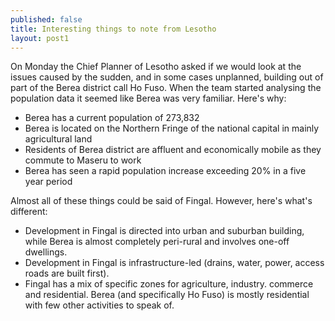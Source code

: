 ```yaml
---
published: false
title: Interesting things to note from Lesotho
layout: post1
---
```


On Monday the Chief Planner of Lesotho asked if we would look at the issues caused by the sudden, and in some cases unplanned, building out of part of the Berea district call Ho Fuso. When the team started analysing the population data it seemed like Berea was very familiar. Here's why:
 
- Berea has a current population of 273,832
- Berea is located on the Northern Fringe of the national capital in mainly agricultural land
- Residents of Berea district are affluent and economically mobile as they commute to Maseru to work
- Berea has seen a rapid population increase exceeding 20% in a five year period
 
Almost all of these things could be said of Fingal. However, here's what's different:
 
- Development in Fingal is directed into urban and suburban building, while Berea is almost completely peri-rural and involves one-off dwellings.
- Development in Fingal is infrastructure-led (drains, water, power, access roads are built first).
- Fingal has a mix of specific zones for agriculture, industry. commerce and residential. Berea (and specifically Ho Fuso) is mostly residential with few other activities to speak of. 
